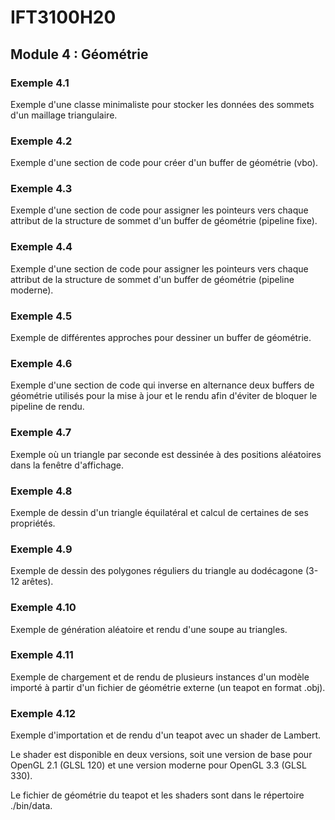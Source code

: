 # IFT3100H20


## Module 4 : Géométrie

### Exemple 4.1

Exemple d'une classe minimaliste pour stocker les données des sommets d'un maillage triangulaire.

### Exemple 4.2

Exemple d'une section de code pour créer d'un buffer de géométrie (vbo).

### Exemple 4.3

Exemple d'une section de code pour assigner les pointeurs vers chaque attribut de la structure de sommet d'un buffer de géométrie (pipeline fixe).

### Exemple 4.4

Exemple d'une section de code pour assigner les pointeurs vers chaque attribut de la structure de sommet d'un buffer de géométrie (pipeline moderne).

### Exemple 4.5

Exemple de différentes approches pour dessiner un buffer de géométrie.

### Exemple 4.6

Exemple d'une section de code qui inverse en alternance deux buffers de géométrie utilisés pour la mise à jour et le rendu afin d'éviter de bloquer le pipeline de rendu.

### Exemple 4.7

Exemple où un triangle par seconde est dessinée à des positions aléatoires dans la fenêtre d'affichage.

### Exemple 4.8

Exemple de dessin d'un triangle équilatéral et calcul de certaines de ses propriétés.

### Exemple 4.9

Exemple de dessin des polygones réguliers du triangle au dodécagone (3-12 arêtes).

### Exemple 4.10

Exemple de génération aléatoire et rendu d'une soupe au triangles.

### Exemple 4.11

Exemple de chargement et de rendu de plusieurs instances d'un modèle importé à partir d'un fichier de géométrie externe (un teapot en format .obj).

### Exemple 4.12

Exemple d'importation et de rendu d'un teapot avec un shader de Lambert.

Le shader est disponible en deux versions, soit une version de base pour OpenGL 2.1 (GLSL 120) et une version moderne pour OpenGL 3.3 (GLSL 330).

Le fichier de géométrie du teapot et les shaders sont dans le répertoire ./bin/data.

